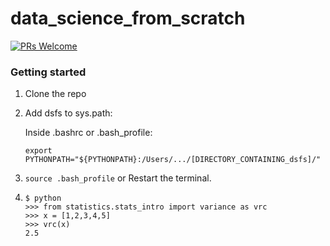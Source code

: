 # data_science_from_scratch

[![PRs Welcome](https://img.shields.io/badge/PRs-welcome-brightgreen.svg?style=flat-square)](http://makeapullrequest.com)

### Getting started

1.  Clone the repo

2.  Add dsfs to sys.path:

    Inside .bashrc or .bash_profile:

    ```shell
    export PYTHONPATH="${PYTHONPATH}:/Users/.../[DIRECTORY_CONTAINING_dsfs]/"
    ```

3.  `source .bash_profile` or Restart the terminal.

4.  ```PY
    $ python
    >>> from statistics.stats_intro import variance as vrc
    >>> x = [1,2,3,4,5]
    >>> vrc(x)
    2.5
    ```
